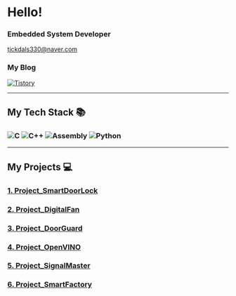 <h1>Hello!</h1>

### Embedded System Developer  
tjckdals330@naver.com  

### My Blog  
[![Tistory](https://img.shields.io/badge/Tistory-FF9800?style=flat-square&logo=Web&logoColor=white)](https://maksimcoding.tistory.com/)  

---

## My Tech Stack 📚  
### ![C](https://img.shields.io/badge/C-A8B9CC?style=flat-square&logo=C&logoColor=white) ![C++](https://img.shields.io/badge/C++-00599C?style=flat-square&logo=C%2B%2B&logoColor=white) ![Assembly](https://img.shields.io/badge/Assembly-525252?style=flat-square&logo=AssemblyScript&logoColor=white) ![Python](https://img.shields.io/badge/Python-3776AB?style=flat-square&logo=Python&logoColor=white)  

---

## My Projects 💻  

### [1. Project_SmartDoorLock](https://github.com/opmaksim/Project_SmartDoorLock) 
### [2. Project_DigitalFan](https://github.com/opmaksim/Project_DigitalFan)
### [3. Project_DoorGuard](https://github.com/opmaksim/Project_DoorGuard)
### [4. Project_OpenVINO](https://github.com/opmaksim/Project_OpenVINO)
### [5. Project_SignalMaster](https://github.com/opmaksim/Project_SignalMaster)
### [6. Project_SmartFactory](https://github.com/opmaksim/Project_SmartFactory)
